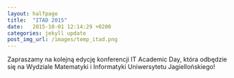 ```yaml
---
layout: halfpage
title:  "ITAD 2015"
date:   2015-10-01 12:14:29 +0200
categories: jekyll update
post_img_url: /images/temp_itad.png
---
```

Zapraszamy na kolejną edycję konferencji IT Academic Day, która odbędzie się na Wydziale Matematyki i Informatyki Uniwersytetu Jagiellońskiego!



